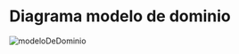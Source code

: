 # Diagrama modelo de dominio

![modeloDeDominio](https://github.com/EAFIT-Ingenieria-Software/HotelSuite/assets/68928376/e4f1c308-82f0-4876-aa6c-e287951f9b4d)
